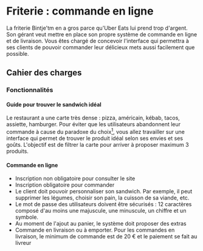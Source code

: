 # Friterie : commande en ligne
La friterie Bintje'tm en a gros parce qu'Uber Eats lui prend trop d'argent. Son gérant veut mettre en place son propre système de commande en ligne et de livraison. Vous êtes chargé de concevoir l'interface qui permettra à ses clients de pouvoir commander leur délicieux mets aussi facilement que possible.

## Cahier des charges
### Fonctionnalités
#### Guide pour trouver le sandwich idéal
Le restaurant a une carte très dense : pizza, américain, kébab, tacos, assiette, hamburger. Pour éviter que les utilisateurs abandonnent leur commande à cause du paradoxe du choix[<sup>1</sup>](#1), vous allez travailler sur une interface qui permet de trouver le produit idéal selon ses envies et ses goûts. L'objectif est de filtrer la carte pour arriver à proposer maximum 3 produits.

#### Commande en ligne
- Inscription non obligatoire pour consulter le site
- Inscription obligatoire pour commander
- Le client doit pouvoir personnaliser son sandwich. Par exemple, il peut supprimer les légumes, choisir son pain, la cuisson de sa viande, etc.
- Le mot de passe des utilisateurs doivent être sécurisés : 12 caractères composé d'au moins une majuscule, une minuscule, un chiffre et un symbole.
- Au moment de l'ajout au panier, le système doit proposer des extras
- Commande en livraison ou à emporter. Pour les commandes en livraison, le minimum de commande est de 20 € et le paiement se fait au livreur
